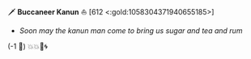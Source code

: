 :dagger: **Buccaneer Kanun** ⛵ [612 <:gold:1058304371940655185>]
- *Soon may the kanun man come to bring us sugar and tea and rum*

(-1 :large_orange_diamond:) :boom::boom::dart::cyclone:
